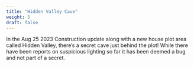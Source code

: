```yaml
---
title: "Hidden Valley Cave"
weight: 5
draft: false
---
```


In the Aug 25 2023 Construction update along with a new house plot area called Hidden Valley, there’s a secret cave just behind the plot! While there have been reports on suspicious lighting so far it has been deemed a bug and not part of a secret. 
